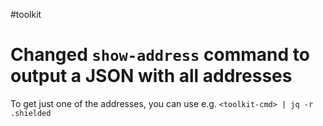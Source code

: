 #toolkit
# Changed `show-address` command to output a JSON with all addresses

To get just one of the addresses, you can use e.g. `<toolkit-cmd> | jq -r .shielded`


